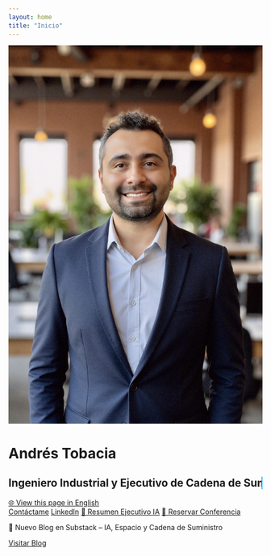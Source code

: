 ```yaml
---
layout: home
title: "Inicio"
---
```


<div class="flex flex-col items-center justify-center text-center space-y-6 mt-8 px-4">
  <div class="home-headshot">
    <img src="/Andres%20Tobacia%20Professional%20Headshot.jpg" alt="Andrés Tobacia" class="w-40 sm:w-56 md:w-64 rounded-full shadow-lg cursor-pointer mx-auto">
  </div>

  <h1 class="text-2xl sm:text-3xl font-bold text-blue-300">Andrés Tobacia</h1>
  <h2 class="text-base sm:text-lg md:text-xl font-medium text-gray-200 typewriter px-2">
    Ingeniero Industrial y Ejecutivo de Cadena de Suministro | Manufactura impulsada por IA y Exploración Espacial
  </h2>

  <!-- Language Switch -->
  <div class="mt-2">
    <a href="/index.html" class="text-blue-400 hover:text-blue-500 underline">🌐 View this page in English</a>
  </div>

  <div class="flex flex-col sm:flex-row flex-wrap justify-center gap-3 mt-4 w-full max-w-2xl px-2">
    <a href="/contact-es.html" class="bg-blue-500 hover:bg-blue-600 text-white font-bold py-2 px-4 rounded text-center">Contáctame</a>
    <a href="https://www.linkedin.com/in/jatobacia/" target="_blank" class="bg-blue-500 hover:bg-blue-600 text-white font-bold py-2 px-4 rounded text-center">LinkedIn</a>
    <a href="/Andres_Tobacia_AI_Resume_ES.pdf" class="bg-blue-500 hover:bg-blue-600 text-white font-bold py-2 px-4 rounded text-center">📄 Resumen Ejecutivo IA</a>
    <a href="https://calendly.com/yotangoflow" target="_blank" class="bg-blue-500 hover:bg-blue-600 text-white font-bold py-2 px-4 rounded text-center">📅 Reservar Conferencia</a>
  </div>
</div>

<!-- Blog Banner -->
<div class="bg-gray-800 text-center p-4 mt-8 rounded-lg shadow-lg max-w-2xl mx-auto">
  <p class="text-blue-300 font-semibold">
    🧠 Nuevo Blog en Substack – IA, Espacio y Cadena de Suministro
  </p>
  <a href="/blog-es.html" class="inline-block mt-2 bg-blue-500 hover:bg-blue-600 text-white font-bold py-2 px-4 rounded">
    Visitar Blog
  </a>
</div>

<script>
document.addEventListener('DOMContentLoaded', () => {
  const el = document.querySelector('.typewriter');
  const text = el.textContent;
  el.textContent = '';
  let i = 0;
  const type = () => {
    if (i < text.length) {
      el.textContent += text.charAt(i);
      i++;
      setTimeout(type, 50);
    }
  };
  type();
});

document.querySelectorAll('.home-headshot img').forEach(img => {
  img.addEventListener('click', function() {
    const overlay = document.createElement('div');
    overlay.style.position = 'fixed';
    overlay.style.top = 0;
    overlay.style.left = 0;
    overlay.style.width = '100%';
    overlay.style.height = '100%';
    overlay.style.background = 'rgba(0,0,0,0.9)';
    overlay.style.display = 'flex';
    overlay.style.alignItems = 'center';
    overlay.style.justifyContent = 'center';
    overlay.style.zIndex = 9999;

    const fullImg = document.createElement('img');
    fullImg.src = this.src;
    fullImg.style.maxWidth = '90%';
    fullImg.style.maxHeight = '90%';
    fullImg.style.borderRadius = '8px';
    fullImg.style.boxShadow = '0 0 25px rgba(0,255,255,0.8)';

    overlay.appendChild(fullImg);
    overlay.addEventListener('click', () => document.body.removeChild(overlay));
    document.body.appendChild(overlay);
  });
});
</script>

<style>
.typewriter {
  border-right: 2px solid #38bdf8;
  white-space: nowrap;
  overflow: hidden;
}
</style>

